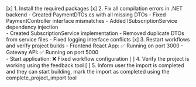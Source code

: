 [x] 1. Install the required packages
[x] 2. Fix all compilation errors in .NET backend
    - Created PaymentDTOs.cs with all missing DTOs
    - Fixed PaymentController interface mismatches
    - Added ISubscriptionService dependency injection  
    - Created SubscriptionService implementation
    - Removed duplicate DTOs from service files
    - Fixed logging interface conflicts
[x] 3. Restart workflows and verify project builds
    - Frontend React App: ✅ Running on port 3000
    - Gateway API: ✅ Running on port 5000  
    - Start application: ❌ Fixed workflow configuration
[ ] 4. Verify the project is working using the feedback tool
[ ] 5. Inform user the import is completed and they can start building, mark the import as completed using the complete_project_import tool